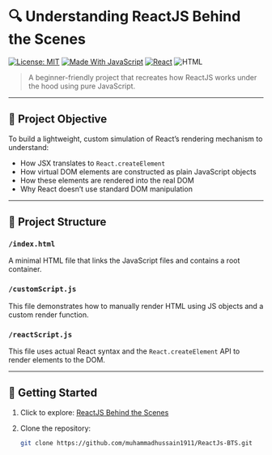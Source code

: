 # 🔍 Understanding ReactJS Behind the Scenes

[![License: MIT](https://img.shields.io/badge/License-MIT-green.svg)](LICENSE)
[![Made With JavaScript](https://img.shields.io/badge/Made%20with-JavaScript-yellow.svg)](https://developer.mozilla.org/en-US/docs/Web/JavaScript)
[![React](https://img.shields.io/badge/Powered%20by-React-blue.svg)](https://reactjs.org/)
![HTML](https://img.shields.io/badge/HTML-5-orange.svg)

> A beginner-friendly project that recreates how ReactJS works under the hood using pure JavaScript.

---

## 🧠 Project Objective

To build a lightweight, custom simulation of React’s rendering mechanism to understand:

- How JSX translates to `React.createElement`
- How virtual DOM elements are constructed as plain JavaScript objects
- How these elements are rendered into the real DOM
- Why React doesn’t use standard DOM manipulation

---

## 📁 Project Structure

### `/index.html`
A minimal HTML file that links the JavaScript files and contains a root container.

### `/customScript.js`
This file demonstrates how to manually render HTML using JS objects and a custom render function.

### `/reactScript.js`
This file uses actual React syntax and the `React.createElement` API to render elements to the DOM.

---

## 🚀 Getting Started

1. Click to explore: [ReactJS Behind the Scenes](https://muhammadhussain1911.github.io/ReactJs-BTS/)

2. Clone the repository:
   ```bash
   git clone https://github.com/muhammadhussain1911/ReactJs-BTS.git
